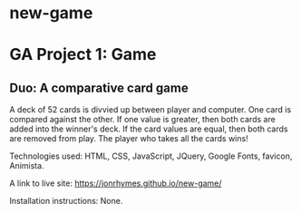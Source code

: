 # new-game
<h1>GA Project 1: Game</h1>
  <h2>Duo: A comparative card game</h2>

<p>
A deck of 52 cards is divvied up between player and computer. One card is compared against the other. If one value is greater, then both cards are added into the winner's deck. If the card values are equal, then both cards are removed from play. The player who takes all the cards wins!

Technologies used: HTML, CSS, JavaScript, JQuery, Google Fonts, favicon, Animista.

A link to live site: https://jonrhymes.github.io/new-game/

Installation instructions: None.</p>
